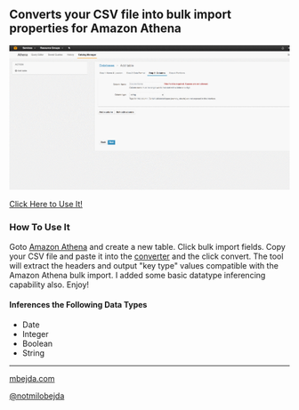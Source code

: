 ## Converts your CSV file into bulk import properties for Amazon Athena
![alt text](https://github.com/mbejda/CSV-to-Athena-Bulk-Import/blob/master/howto.gif "mbejda")

[Click Here to Use It!](https://mbejda.github.io/CSV-to-Athena-Bulk-Import/)


### How To Use It
Goto [Amazon Athena](https://aws.amazon.com/athena/) and create a new table. Click bulk import fields. Copy your CSV file and paste it into the [converter](https://mbejda.github.io/CSV-to-Athena-Bulk-Import/) and the click convert.
The tool will extract the headers and output "key type" values compatible with the Amazon Athena bulk import. I added some basic datatype inferencing capability also.
Enjoy!

#### Inferences the Following Data Types
- Date
- Integer
- Boolean
- String


<hr>

[mbejda.com](https://mbejda.com)

[@notmilobejda](https://mbejda.com)
